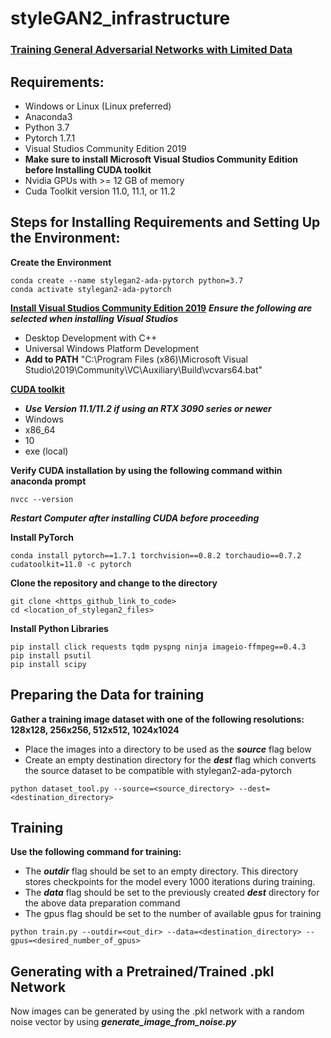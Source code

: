 # styleGAN2_infrastructure
### [Training General Adversarial Networks with Limited Data](https://arxiv.org/abs/2006.06676)

## Requirements:
- Windows or Linux (Linux preferred)
- Anaconda3
- Python 3.7
- Pytorch 1.7.1
- Visual Studios Community Edition 2019
- **Make sure to install Microsoft Visual Studios Community Edition before Installing CUDA toolkit**
- Nvidia GPUs with >= 12 GB of memory
- Cuda Toolkit version 11.0, 11.1, or 11.2

## Steps for Installing Requirements and Setting Up the Environment:

**Create the Environment**
```
conda create --name stylegan2-ada-pytorch python=3.7
conda activate stylegan2-ada-pytorch
```

[**Install Visual Studios Community Edition 2019**](https://visualstudio.microsoft.com/vs/)
***Ensure the following are selected when installing Visual Studios***
- Desktop Development with C++
- Universal Windows Platform Development
- **Add to PATH** "C:\Program Files (x86)\Microsoft Visual Studio\2019\Community\VC\Auxiliary\Build\vcvars64.bat"

[**CUDA toolkit**](https://developer.nvidia.com/cuda-toolkit-archive) 
- ***Use Version 11.1/11.2 if using an RTX 3090 series or newer***
- Windows
- x86_64
- 10
- exe (local)

**Verify CUDA installation by using the following command within anaconda prompt**
```
nvcc --version
```

***Restart Computer after installing CUDA before proceeding***

**Install PyTorch**
```
conda install pytorch==1.7.1 torchvision==0.8.2 torchaudio==0.7.2 cudatoolkit=11.0 -c pytorch
```

**Clone the repository and change to the directory**
```
git clone <https_github_link_to_code>
cd <location_of_stylegan2_files>
```

**Install Python Libraries**
```
pip install click requests tqdm pyspng ninja imageio-ffmpeg==0.4.3
pip install psutil
pip install scipy
```

## Preparing the Data for training

**Gather a training image dataset with one of the following resolutions: 128x128, 256x256, 512x512, 1024x1024**
- Place the images into a directory to be used as the ***source*** flag below
- Create an empty destination directory for the ***dest*** flag which converts the source dataset to be compatible
  with stylegan2-ada-pytorch
```
python dataset_tool.py --source=<source_directory> --dest=<destination_directory>
```

## Training

**Use the following command for training:**
- The ***outdir*** flag should be set to an empty directory. This directory stores checkpoints for the model every 1000 iterations during training.
- The ***data*** flag should be set to the previously created ***dest*** directory for the above data preparation command
- The gpus flag should be set to the number of available gpus for training
```
python train.py --outdir=<out_dir> --data=<destination_directory> --gpus=<desired_number_of_gpus>
```

## Generating with a Pretrained/Trained .pkl Network

Now images can be generated by using the .pkl network with a random noise vector by using ***generate_image_from_noise.py***

